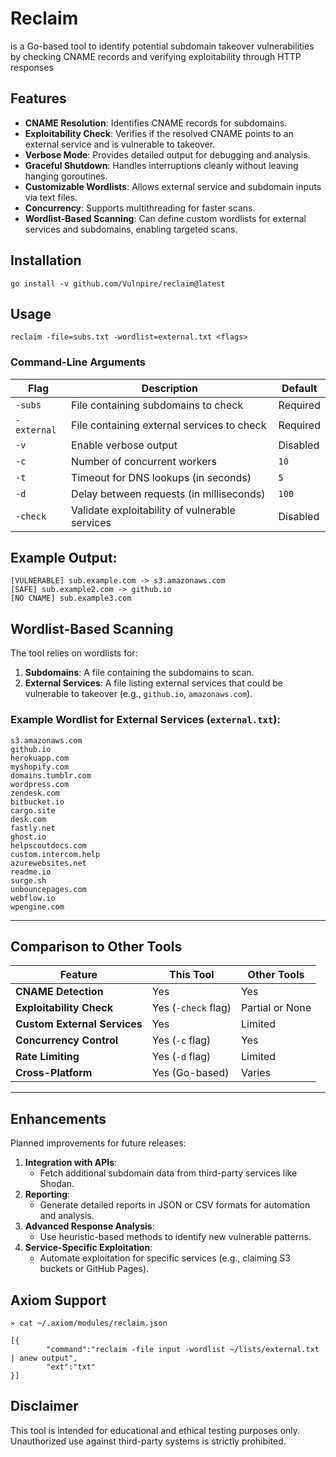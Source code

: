 # Reclaim

is a Go-based tool to identify potential subdomain takeover vulnerabilities by checking CNAME records and verifying exploitability through HTTP responses

## Features

- **CNAME Resolution**: Identifies CNAME records for subdomains.
- **Exploitability Check**: Verifies if the resolved CNAME points to an external service and is vulnerable to takeover.
- **Verbose Mode**: Provides detailed output for debugging and analysis.
- **Graceful Shutdown**: Handles interruptions cleanly without leaving hanging goroutines.
- **Customizable Wordlists**: Allows external service and subdomain inputs via text files.
- **Concurrency**: Supports multithreading for faster scans.
- **Wordlist-Based Scanning**: Can define custom wordlists for external services and subdomains, enabling targeted scans.

## Installation

`go install -v github.com/Vulnpire/reclaim@latest`


## Usage

`reclaim -file=subs.txt -wordlist=external.txt <flags>`

### Command-Line Arguments

| Flag         | Description                                              | Default       |
|--------------|----------------------------------------------------------|---------------|
| `-subs`      | File containing subdomains to check                      | Required      |
| `-external`  | File containing external services to check               | Required      |
| `-v`         | Enable verbose output                                    | Disabled      |
| `-c`         | Number of concurrent workers                             | `10`          |
| `-t`         | Timeout for DNS lookups (in seconds)                     | `5`           |
| `-d`         | Delay between requests (in milliseconds)                 | `100`         |
| `-check`     | Validate exploitability of vulnerable services           | Disabled      |

## Example Output:

```
[VULNERABLE] sub.example.com -> s3.amazonaws.com
[SAFE] sub.example2.com -> github.io
[NO CNAME] sub.example3.com
```

## Wordlist-Based Scanning

The tool relies on wordlists for:

1. **Subdomains**: A file containing the subdomains to scan.
2. **External Services**: A file listing external services that could be vulnerable to takeover (e.g., `github.io`, `amazonaws.com`).

### Example Wordlist for External Services (`external.txt`):

```
s3.amazonaws.com
github.io
herokuapp.com
myshopify.com
domains.tumblr.com
wordpress.com
zendesk.com
bitbucket.io
cargo.site
desk.com
fastly.net
ghost.io
helpscoutdocs.com
custom.intercom.help
azurewebsites.net
readme.io
surge.sh
unbouncepages.com
webflow.io
wpengine.com
```
---

## Comparison to Other Tools

| Feature                      | This Tool              | Other Tools |
|------------------------------|------------------------|---------------------------------------|
| **CNAME Detection**          | Yes                    | Yes                                   |
| **Exploitability Check**     | Yes (`-check` flag)    | Partial or None                       |
| **Custom External Services** | Yes                    | Limited                               |
| **Concurrency Control**      | Yes (`-c` flag)        | Yes                                   |
| **Rate Limiting**            | Yes (`-d` flag)        | Limited                               |
| **Cross-Platform**           | Yes (Go-based)         | Varies                                |

---

## Enhancements

Planned improvements for future releases:

1. **Integration with APIs**:
   - Fetch additional subdomain data from third-party services like Shodan.
2. **Reporting**:
   - Generate detailed reports in JSON or CSV formats for automation and analysis.
3. **Advanced Response Analysis**:
   - Use heuristic-based methods to identify new vulnerable patterns.
4. **Service-Specific Exploitation**:
   - Automate exploitation for specific services (e.g., claiming S3 buckets or GitHub Pages).

## Axiom Support

```
» cat ~/.axiom/modules/reclaim.json

[{
        "command":"reclaim -file input -wordlist ~/lists/external.txt | anew output",
        "ext":"txt"
}]
```

## Disclaimer

This tool is intended for educational and ethical testing purposes only. Unauthorized use against third-party systems is strictly prohibited.
